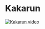 # Kakarun
[![Kakarun video](http://img.youtube.com/vi/LNJF6sDhXs4/0.jpg)](https://youtu.be/LNJF6sDhXs4)

